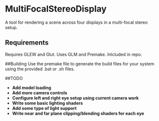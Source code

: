 # MultiFocalStereoDisplay

A tool for rendering a scene across four displays in a multi-focal stereo setup.

## Requirements
Requires GLEW and Glut.
Uses GLM and Premake. Inlcluded in repo.

##Building
Use the premake file to generate the build files for your system using the provided .bat or .sh files.

##TODO

- **Add model loading**
- **Add more camera controls**
- **Configure left and right eye setup using current camera work**
- **Write some basic lighting shaders**
- **Add some type of light support**
- **Write near and far plane clipping/blending shaders for each eye**

